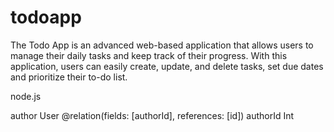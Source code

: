 # todoapp
The Todo App is an advanced web-based application that allows users to manage their daily tasks and keep track of their progress. With this application, users can easily create, update, and delete tasks, set due dates and prioritize their to-do list.


node.js

author    User     @relation(fields: [authorId], references: [id])
  authorId  Int